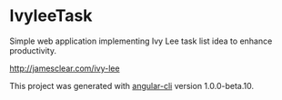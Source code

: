 # IvyleeTask

Simple web application implementing Ivy Lee task list idea to enhance productivity.

http://jamesclear.com/ivy-lee 

This project was generated with [angular-cli](https://github.com/angular/angular-cli) version 1.0.0-beta.10.

